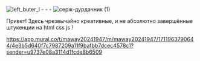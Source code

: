 ![left_buter_l](https://github.com/CoolCoolOne/CoolCoolOne/assets/162994571/6e6920d9-a42d-4239-b4e7-394044d4d4f7) - - - ![серж-дурдачник (1)](https://github.com/CoolCoolOne/CoolCoolOne/assets/162994571/838f0e7f-72ae-4a65-9172-5cc3a51cea86)

 Привет! Здесь чрезвычайно креативные, и не абсолютно завершённые штукенции на html css js !   

https://app.mural.co/t/maway20241947/m/maway20241947/1711963790644/4e3b5d640f7c7987209a11f9bafbb7dcec4578c1?sender=u9737e08a3114d1fcde8b6509  


